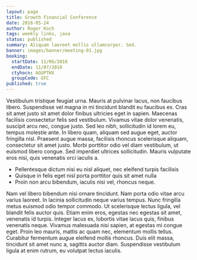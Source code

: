 ```yaml
---
layout: page
title: Growth Financial Conference
date: 2016-05-24
author: Roger Koch
tags: weekly links, java
status: published
summary: Aliquam laoreet mollis ullamcorper. Sed.
banner: images/banner/meeting-01.jpg
booking:
  startDate: 11/06/2018
  endDate: 11/07/2018
  ctyhocn: AGUPTHX
  groupCode: GFC
published: true
---
```

Vestibulum tristique feugiat urna. Mauris at pulvinar lacus, non faucibus libero. Suspendisse vel magna in mi tincidunt blandit eu faucibus ex. Cras sit amet justo sit amet dolor finibus ultricies eget in sapien. Maecenas facilisis consectetur felis sed vestibulum. Vivamus vitae dolor venenatis, suscipit arcu nec, congue justo. Sed leo nibh, sollicitudin id lorem eu, tempus molestie ante. In libero quam, aliquam sed augue eget, auctor fringilla nisl. Praesent augue massa, facilisis rhoncus scelerisque aliquam, consectetur sit amet justo. Morbi porttitor odio vel diam vestibulum, ut euismod libero congue. Sed imperdiet ultrices sollicitudin. Mauris vulputate eros nisi, quis venenatis orci iaculis a.

* Pellentesque dictum nisi eu nisl aliquet, nec eleifend turpis facilisis
* Quisque in felis eget nisl porta porttitor quis sit amet nulla
* Proin non arcu bibendum, iaculis nisi vel, rhoncus neque.

Nam vel libero bibendum nisi ornare tincidunt. Nam porta odio vitae arcu varius laoreet. In lacinia sollicitudin neque varius tempus. Nunc fringilla metus euismod odio tempor commodo. Ut scelerisque lectus ligula, vel blandit felis auctor quis. Etiam enim eros, egestas nec egestas sit amet, venenatis id turpis. Integer lacus ex, lobortis vitae lacus quis, finibus venenatis neque. Vivamus malesuada nisi sapien, at egestas mi congue eget. Proin leo mauris, mattis ac quam nec, elementum mollis tellus. Curabitur fermentum augue eleifend mollis rhoncus. Duis elit massa, tincidunt sit amet nunc a, sagittis auctor diam. Suspendisse vestibulum ligula at enim rutrum, eu volutpat lectus iaculis.

